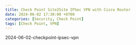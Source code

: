 ```yaml
---
title: Check Point Site2Site IPSec VPN with Cisco Router
date: 2024-06-02 17:30:00 +0700
categories: [Security, Check Point]
tags: [Check Point, VPN]
---
```







2024-06-02-checkpoint-ipsec-vpn